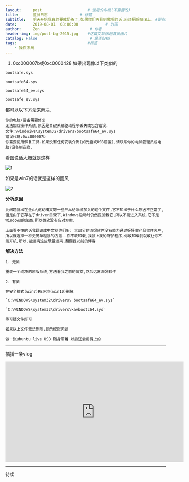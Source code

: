 ```yaml
---
layout:     post                    # 使用的布局(不需要改)
title:      蓝屏日志              # 标题
subtitle:   明天开始我真的要戒奶茶了,如果你们再看到我喝的话,麻烦把眼睛闭上. #副标题
date:       2019-08-01  08:00:00            # 时间
author:     Zen                      # 作者
header-img: img/post-bg-2015.jpg    #这篇文章标题背景图片
catalog: False                       # 是否归档
tags:                               #标签
    - 操作系统
---
```


1. 0xc000007b或0xc0000428
  如果出现像以下类似的

  `bootsafe.sys`

  `bootsafe64.sys`

  `bootsafe64_ev.sys`

  `bootsafe_ev.sys`

  都可以以下方法来解决.
  ```
  你的电脑/设备需要修复
  无法加载操作系统,原因是关键系统驱动程序丢失或包含错误.
  文件:\windoiws\system32\drivers\bootsafe64_ev.sys
  错误代码:0xc000007b
  你需要使用恢复工具.如果没有任何安装介质(如光盘或USB设置),请联系你的电脑管理员或电脑?设备制造商.
  ```
  看图说话大概就是这样

  ![1](https://raw.githubusercontent.com/zhangyiming748/zhangyiming748.github.io/master/img/bluescreen/1.png)

  如果是win7的话就是这样的画风

  ![2](https://raw.githubusercontent.com/zhangyiming748/zhangyiming748.github.io/master/img/bluescreen/2.png)

  **分析原因**

    此问题就出在金山\驱动精灵等一些产品给系统加入的这个文件,它不知出于什么原因不正常了,但是由于它存在于driver目录下,Windows启动时仍然要加载它,所以不能进入系统.它不是Windows的东西,所以微软没有应对方案.

    上面看不懂的话我翻译成中文给你们听: 大部分的流氓软件没有能力通过好好做产品留住客户,所以就选择一种更简单粗暴的方法——你不敢卸载,我装上我的守护程序,你敢卸载我就敢让你不能开机,所以,能远离这些尽量远离,翻翻我以前的博客

  **解决方法**

    1. 无脑

    重装一个纯净的原版系统,方法看我之前的博文,然后远离流氓软件

    2. 有脑

    在安全模式(win7)RE环境(win10)删掉

    `C:\WINDOWS\system32\drivers\ bootsafe64_ev.sys`

    `C:\WINDOWS\system32\drivers\kavbootc64.sys`

    等可疑文件即可

    如果以上文件无法删除,显示权限问题

    做一张ubuntu live USB 随身带着 以后还会用得上的

 ----

 插播一条vlog

 <iframe width="560" height="315" src="https://www.youtube.com/embed/NaAFEBbuuD8" frameborder="0" allow="accelerometer; autoplay; encrypted-media; gyroscope; picture-in-picture" allowfullscreen></iframe>

----

 待续
